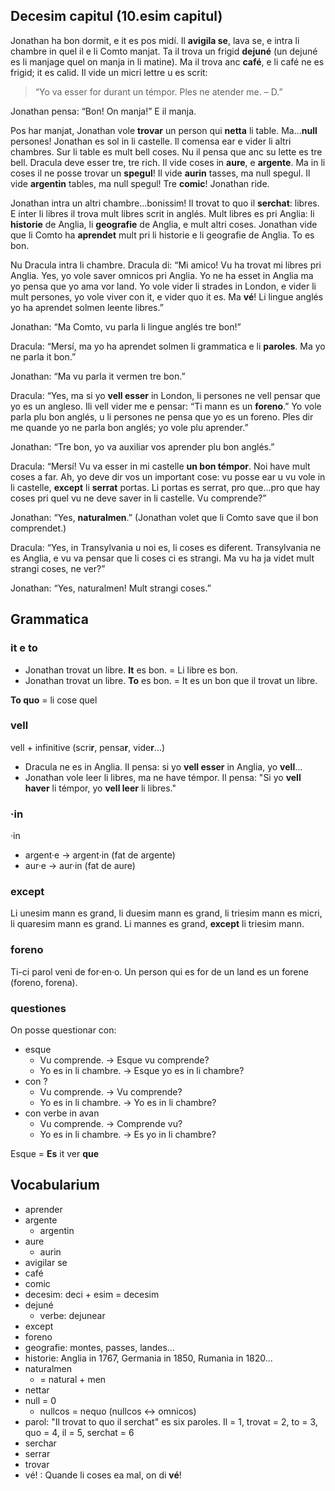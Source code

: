 ﻿## Decesim capitul (10.esim capitul)
Jonathan ha bon dormit, e it es pos midí. Il  **avigila se**, lava se, e intra li chambre in quel il e li Comto manjat. Ta il trova un frigid  **dejuné**  (un dejuné es li manjage quel on manja in li matine). Ma il trova anc  **café**, e li café ne es frigid; it es calid. Il vide un micri lettre u es scrit:

> “Yo va esser for durant un témpor. Ples ne atender me. – D.”

Jonathan pensa: “Bon! On manja!” E il manja.

Pos har manjat, Jonathan vole  **trovar**  un person qui  **netta**  li table. Ma...**null**  persones! Jonathan es sol in li castelle. Il comensa ear e vider li altri chambres. Sur li table es mult bell coses. Nu il pensa que anc su lette es tre bell. Dracula deve esser tre, tre rich. Il vide coses in  **aure**, e  **argente**. Ma in li coses il ne posse trovar un  **spegul**! Il vide  **aurin**  tasses, ma null spegul. Il vide  **argentin**  tables, ma null spegul! Tre  **comic**! Jonathan ride.

Jonathan intra un altri chambre...bonissim! Il trovat to quo il  **serchat**: libres. E inter li libres il trova mult libres scrit in anglés. Mult libres es pri Anglia: li  **historie**  de Anglia, li  **geografie**  de Anglia, e mult altri coses. Jonathan vide que li Comto ha  **aprendet**  mult pri li historie e li geografie de Anglia. To es bon.

Nu Dracula intra li chambre. Dracula di: “Mi amico! Vu ha trovat mi libres pri Anglia. Yes, yo vole saver omnicos pri Anglia. Yo ne ha esset in Anglia ma yo pensa que yo ama vor land. Yo vole vider li strades in London, e vider li mult persones, yo vole viver con it, e vider quo it es. Ma  **vé**! Li lingue anglés yo ha aprendet solmen leente libres.”

Jonathan: “Ma Comto, vu parla li lingue anglés tre bon!”

Dracula: “Mersí, ma yo ha aprendet solmen li grammatica e li  **paroles**. Ma yo ne parla it bon.”

Jonathan: “Ma vu parla it vermen tre bon.”

Dracula: “Yes, ma si yo  **vell esser**  in London, li persones ne vell pensar que yo es un angleso. Ili vell vider me e pensar: “Ti mann es un  **foreno**.” Yo vole parla plu bon anglés, u li persones ne pensa que yo es un foreno. Ples dir me quande yo ne parla bon anglés; yo vole plu aprender.”

Jonathan: “Tre bon, yo va auxiliar vos aprender plu bon anglés.”

Dracula: “Mersí! Vu va esser in mi castelle  **un bon témpor**. Noi have mult coses a far. Ah, yo deve dir vos un important cose: vu posse ear u vu vole in li castelle,  **except**  li  **serrat**  portas. Li portas es serrat, pro que...pro que hay coses pri quel vu ne deve saver in li castelle. Vu comprende?”

Jonathan: “Yes,  **naturalmen**.” (Jonathan volet que li Comto save que il bon comprendet.)

Dracula: “Yes, in Transylvania u noi es, li coses es diferent. Transylvania ne es Anglia, e vu va pensar que li coses ci es strangi. Ma vu ha ja videt mult strangi coses, ne ver?”

Jonathan: “Yes, naturalmen! Mult strangi coses.”

## Grammatica
### it e to

-   Jonathan trovat un libre.  **It**  es bon. = Li libre es bon.
-   Jonathan trovat un libre.  **To**  es bon. = It es un bon que il trovat un libre.

**To quo**  = li cose quel

### vell

vell + infinitive (scri**r**, pensa**r**, vide**r**...)

-   Dracula ne es in Anglia. Il pensa: si yo  **vell esser**  in Anglia, yo  **vell**...
-   Jonathan vole leer li libres, ma ne have témpor. Il pensa: "Si yo  **vell haver**  li témpor, yo  **vell leer**  li libres."

### ·in

·in

-   argent·e -> argent·in (fat de argente)
-   aur·e -> aur·in (fat de aure)

### except

Li unesim mann es grand, li duesim mann es grand, li triesim mann es micri, li quaresim mann es grand. Li mannes es grand,  **except**  li triesim mann.

### foreno

Ti-ci parol veni de for·en·o. Un person qui es for de un land es un forene (foreno, forena).

### questiones

On posse questionar con:

-   esque
    -   Vu comprende. -> Esque vu comprende?
    -   Yo es in li chambre. -> Esque yo es in li chambre?
-   con ?
    -   Vu comprende. -> Vu comprende?
    -   Yo es in li chambre. -> Yo es in li chambre?
-   con verbe in avan
    -   Vu comprende. -> Comprende vu?
    -   Yo es in li chambre. -> Es yo in li chambre?

Esque =  **Es**  it ver  **que**
## Vocabularium
-   aprender
-   argente
    -   argentin
-   aure
    -   aurin
-   avigilar se
-   café
-   comic
-   decesim: deci + esim = decesim
-   dejuné
    -   verbe: dejunear
-   except
-   foreno
-   geografie: montes, passes, landes...
-   historie: Anglia in 1767, Germania in 1850, Rumania in 1820...
-   naturalmen
    -   = natural + men
-   nettar
-   null = 0
    -   nullcos = nequo (nullcos ↔ omnicos)
-   parol: "Il trovat to quo il serchat" es six paroles. Il = 1, trovat = 2, to = 3, quo = 4, il = 5, serchat = 6
-   serchar
-   serrar
-   trovar
-   vé! : Quande li coses ea mal, on di  **vé**!
